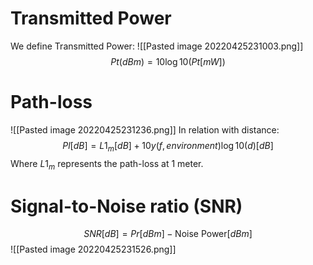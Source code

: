 # Transmitted Power
We define Transmitted Power:
![[Pasted image 20220425231003.png]]
$$Pt(dBm)=10\log10(Pt[mW])$$
# Path-loss
![[Pasted image 20220425231236.png]]
In relation with distance:
$$Pl[dB]=L1_m[dB]+10y(f,environment)\log10(d)[dB]$$
Where $L1_m$ represents the path-loss at $1$ meter.
# Signal-to-Noise ratio (SNR)
$$SNR[dB]=Pr[dBm]-\text{Noise Power}[dBm]$$
![[Pasted image 20220425231526.png]]
